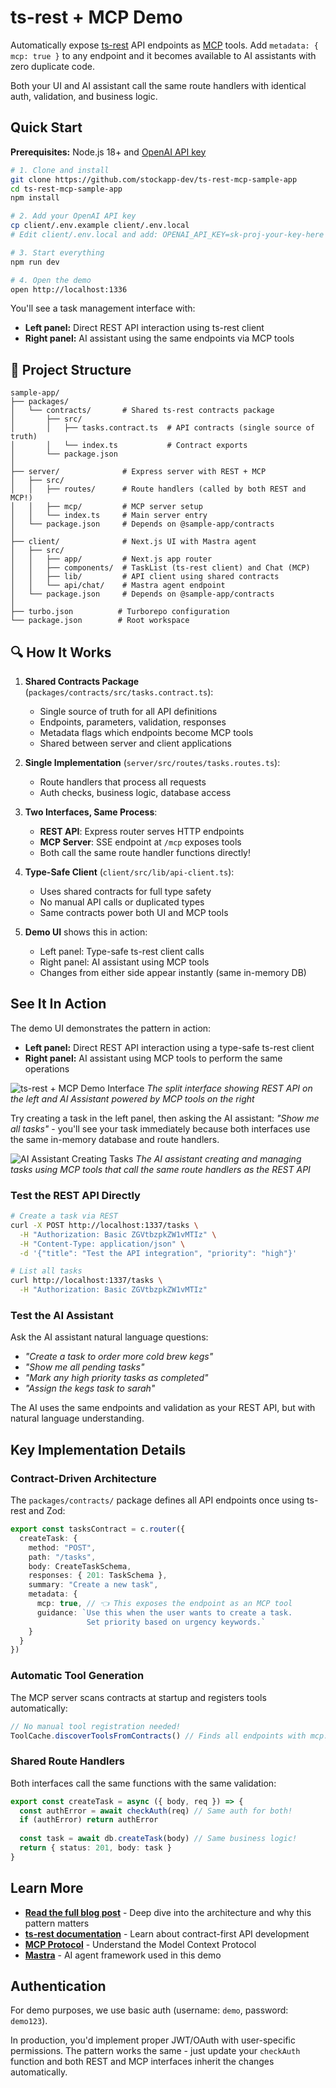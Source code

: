 # ts-rest + MCP Demo

Automatically expose [ts-rest](https://ts-rest.com/) API endpoints as [MCP](https://modelcontextprotocol.io/) tools. Add `metadata: { mcp: true }` to any endpoint and it becomes available to AI assistants with zero duplicate code.

Both your UI and AI assistant call the same route handlers with identical auth, validation, and business logic.

## Quick Start

**Prerequisites:** Node.js 18+ and [OpenAI API key](https://platform.openai.com/api-keys)

```bash
# 1. Clone and install
git clone https://github.com/stockapp-dev/ts-rest-mcp-sample-app
cd ts-rest-mcp-sample-app
npm install

# 2. Add your OpenAI API key
cp client/.env.example client/.env.local
# Edit client/.env.local and add: OPENAI_API_KEY=sk-proj-your-key-here

# 3. Start everything
npm run dev

# 4. Open the demo
open http://localhost:1336
```

You'll see a task management interface with:
- **Left panel:** Direct REST API interaction using ts-rest client
- **Right panel:** AI assistant using the same endpoints via MCP tools

## 📁 Project Structure

```
sample-app/
├── packages/
│   └── contracts/       # Shared ts-rest contracts package
│       ├── src/
│       │   ├── tasks.contract.ts  # API contracts (single source of truth)
│       │   └── index.ts           # Contract exports
│       └── package.json
│
├── server/              # Express server with REST + MCP
│   ├── src/
│   │   ├── routes/      # Route handlers (called by both REST and MCP!)
│   │   ├── mcp/         # MCP server setup
│   │   └── index.ts     # Main server entry
│   └── package.json     # Depends on @sample-app/contracts
│
├── client/              # Next.js UI with Mastra agent
│   ├── src/
│   │   ├── app/         # Next.js app router
│   │   ├── components/  # TaskList (ts-rest client) and Chat (MCP)
│   │   ├── lib/         # API client using shared contracts
│   │   └── api/chat/    # Mastra agent endpoint
│   └── package.json     # Depends on @sample-app/contracts
│
├── turbo.json          # Turborepo configuration
└── package.json        # Root workspace
```

## 🔍 How It Works

1. **Shared Contracts Package** (`packages/contracts/src/tasks.contract.ts`):
   - Single source of truth for all API definitions
   - Endpoints, parameters, validation, responses
   - Metadata flags which endpoints become MCP tools
   - Shared between server and client applications

2. **Single Implementation** (`server/src/routes/tasks.routes.ts`):
   - Route handlers that process all requests
   - Auth checks, business logic, database access

3. **Two Interfaces, Same Process**:
   - **REST API**: Express router serves HTTP endpoints
   - **MCP Server**: SSE endpoint at `/mcp` exposes tools
   - Both call the same route handler functions directly!

4. **Type-Safe Client** (`client/src/lib/api-client.ts`):
   - Uses shared contracts for full type safety
   - No manual API calls or duplicated types
   - Same contracts power both UI and MCP tools

5. **Demo UI** shows this in action:
   - Left panel: Type-safe ts-rest client calls  
   - Right panel: AI assistant using MCP tools
   - Changes from either side appear instantly (same in-memory DB)

## See It In Action

The demo UI demonstrates the pattern in action:

- **Left panel:** Direct REST API interaction using a type-safe ts-rest client
- **Right panel:** AI assistant using MCP tools to perform the same operations

![ts-rest + MCP Demo Interface](https://d2xm45dyri6raz.cloudfront.net/blog/ts-rest-mcp-1.png)
*The split interface showing REST API on the left and AI Assistant powered by MCP tools on the right*

Try creating a task in the left panel, then asking the AI assistant: *"Show me all tasks"* - you'll see your task immediately because both interfaces use the same in-memory database and route handlers.

![AI Assistant Creating Tasks](https://d2xm45dyri6raz.cloudfront.net/blog/ts-rest-mcp-2.png)
*The AI assistant creating and managing tasks using MCP tools that call the same route handlers as the REST API*

### Test the REST API Directly

```bash
# Create a task via REST
curl -X POST http://localhost:1337/tasks \
  -H "Authorization: Basic ZGVtbzpkZW1vMTIz" \
  -H "Content-Type: application/json" \
  -d '{"title": "Test the API integration", "priority": "high"}'

# List all tasks
curl http://localhost:1337/tasks \
  -H "Authorization: Basic ZGVtbzpkZW1vMTIz"
```

### Test the AI Assistant

Ask the AI assistant natural language questions:
- *"Create a task to order more cold brew kegs"*
- *"Show me all pending tasks"*  
- *"Mark any high priority tasks as completed"*
- *"Assign the kegs task to sarah"*

The AI uses the same endpoints and validation as your REST API, but with natural language understanding.

## Key Implementation Details

### Contract-Driven Architecture

The `packages/contracts/` package defines all API endpoints once using ts-rest and Zod:

```typescript
export const tasksContract = c.router({
  createTask: {
    method: "POST",
    path: "/tasks",
    body: CreateTaskSchema,
    responses: { 201: TaskSchema },
    summary: "Create a new task",
    metadata: {
      mcp: true, // 👈 This exposes the endpoint as an MCP tool
      guidance: `Use this when the user wants to create a task. 
                 Set priority based on urgency keywords.`
    }
  }
})
```

### Automatic Tool Generation  

The MCP server scans contracts at startup and registers tools automatically:

```typescript
// No manual tool registration needed!
ToolCache.discoverToolsFromContracts() // Finds all endpoints with mcp: true
```

### Shared Route Handlers

Both interfaces call the same functions with the same validation:

```typescript
export const createTask = async ({ body, req }) => {
  const authError = await checkAuth(req) // Same auth for both!
  if (authError) return authError
  
  const task = await db.createTask(body) // Same business logic!
  return { status: 201, body: task }
}
```

## Learn More

- **[Read the full blog post](https://blog.stockapp.com/ship-fast-to-both-humans-and-ai-using-ts-rest-mcp/)** - Deep dive into the architecture and why this pattern matters
- **[ts-rest documentation](https://ts-rest.com)** - Learn about contract-first API development
- **[MCP Protocol](https://modelcontextprotocol.io)** - Understand the Model Context Protocol  
- **[Mastra](https://mastra.ai)** - AI agent framework used in this demo

## Authentication

For demo purposes, we use basic auth (username: `demo`, password: `demo123`).

In production, you'd implement proper JWT/OAuth with user-specific permissions. The pattern works the same - just update your `checkAuth` function and both REST and MCP interfaces inherit the changes automatically.
